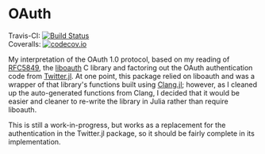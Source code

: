 # OAuth

Travis-CI: [![Build Status](https://travis-ci.org/randyzwitch/OAuth.jl.svg?branch=master)](https://travis-ci.org/randyzwitch/OAuth.jl) <br>
Coveralls: [![codecov.io](https://codecov.io/github/randyzwitch/OAuth.jl/coverage.svg?branch=master)](https://codecov.io/github/randyzwitch/OAuth.jl?branch=master)

My interpretation of the OAuth 1.0 protocol, based on my reading of [RFC5849](https://tools.ietf.org/html/rfc5849), the [liboauth](http://liboauth.sourceforge.net/) C library and factoring out the OAuth authentication code from [Twitter.jl](https://github.com/randyzwitch/Twitter.jl). At one point, this package relied on liboauth and was a wrapper of that library's functions built using [Clang.jl](https://github.com/ihnorton/Clang.jl); however, as I cleaned up the auto-generated functions from Clang, I decided that it would be easier and cleaner to re-write the library in Julia rather than require liboauth.

This is still a work-in-progress, but works as a replacement for the authentication in the Twitter.jl package, so it should be fairly complete in its implementation.
